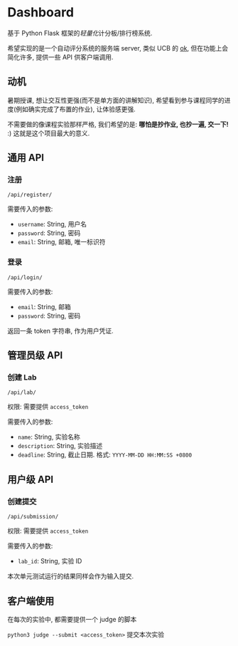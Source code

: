 # Dashboard

基于 Python Flask 框架的*轻量化*计分板/排行榜系统.

希望实现的是一个自动评分系统的服务端 server, 类似 UCB 的 [ok](https://okpy.github.io/documentation/index.html), 但在功能上会简化许多, 提供一些 API 供客户端调用.

## 动机

暑期授课, 想让交互性更强(而不是单方面的讲解知识), 希望看到参与课程同学的进度(例如确实完成了布置的作业), 让体验感更强.

不需要做的像课程实验那样严格, 我们希望的是: **哪怕是抄作业, 也抄一遍, 交一下!** :) 这就是这个项目最大的意义.

## 通用 API

### 注册

`/api/register/`

需要传入的参数:

- `username`: String, 用户名
- `password`: String, 密码
- `email`: String, 邮箱, 唯一标识符

### 登录

`/api/login/`

需要传入的参数:

- `email`: String, 邮箱
- `password`: String, 密码

返回一条 token 字符串, 作为用户凭证.

## 管理员级 API

### 创建 Lab

`/api/lab/`

权限: 需要提供 `access_token`

需要传入的参数:

- `name`: String, 实验名称
- `description`: String, 实验描述
- `deadline`: String, 截止日期. 格式: `YYYY-MM-DD HH:MM:SS +0800`

## 用户级 API

### 创建提交

`/api/submission/`

权限: 需要提供 `access_token`

需要传入的参数:

- `lab_id`: String, 实验 ID

本次单元测试运行的结果同样会作为输入提交.

## 客户端使用

在每次的实验中, 都需要提供一个 judge 的脚本

`python3 judge --submit <access_token>` 提交本次实验
